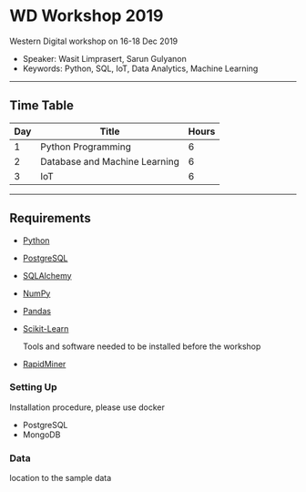 # WD Workshop 2019

Western Digital workshop on 16-18 Dec 2019

* Speaker: Wasit Limprasert, Sarun Gulyanon
* Keywords: Python, SQL, IoT, Data Analytics, Machine Learning

-----

## Time Table

| Day | Title | Hours |
| ------| ------ | ------ |
| 1 | Python Programming | 6 |
| 2 | Database and Machine Learning | 6 |
| 3 | IoT | 6 |

-----

## Requirements
* [Python](https://www.python.org/)
* [PostgreSQL](https://www.postgresql.org/)
* [SQLAlchemy](https://www.sqlalchemy.org/)
* [NumPy](http://www.numpy.org/)
* [Pandas](https://pandas.pydata.org/)
* [Scikit-Learn](https://scikit-learn.org/)

  Tools and software needed to be installed before the workshop
* [RapidMiner](https://rapidminer.com/)

### Setting Up
  Installation procedure, please use docker
* PostgreSQL
* MongoDB

### Data
  location to the sample data

